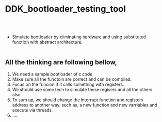 # DDK_bootloader_testing_tool
<br><br/>
* Simulate bootloader by eliminating hardware and using substituted function with abstract architecture. 
<br><br/>
## All the thinking are following bellow,
1. We need a sample bootloader of c code.
2. Make sure all the functoin are correct and can be compiled.
3. Focus on the funcion if it calls something with registers.
4. We should use some tech to simulate these regisers and all the others also.
5. To sum up, we should change the interrupt function and registers address to another way, such as, a new function and new varriables and execute via threads.
6. ....
